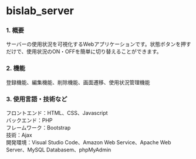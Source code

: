 # bislab_server

### 1. 概要

サーバーの使用状況を可視化するWebアプリケーションです。状態ボタンを押すだけで、使用状況のON・OFFを簡単に切り替えることができます。

### 2. 機能

登録機能、編集機能、削除機能、画面遷移、使用状況管理機能

### 3. 使用言語・技術など

フロントエンド：HTML、CSS、Javascript  
バックエンド：PHP  
フレームワーク：Bootstrap  
技術：Ajax  
開発環境：Visual Studio Code、Amazon Web Service、Apache Web Server、MySQL Databasem、phpMyAdmin
